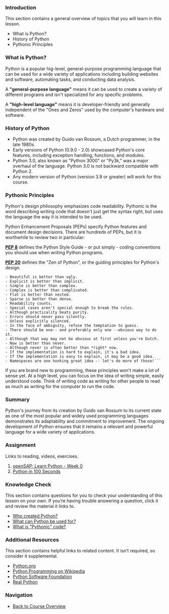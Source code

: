### Introduction

This section contains a general overview of topics that you will learn in this 
lesson.

- What is Python?
- History of Python
- Pythonic Principles


### What is Python?

Python is a popular hig-level, general-purpose programming language that can be 
used for a wide variety of applications including building websites and software, 
automating tasks, and conducting data analysis. 

A **"general-purpose language"** means it can be used to create a variety 
of different programs and isn't specialized for any specific problems.

A **"high-level language"** means it is developer-friendly and generally 
independent of the "Ones and Zeros" used by the computer's hardware and software.


### History of Python

- Python was created by Guido van Rossum, a Dutch programmer, in the late 1980s.
- Early versions of Python (0.9.0 - 2.0) showcased Python's core features, 
including exception handling, functions, and modules.
- Python 3.0, also known as "Python 3000" or "Py3k," was a major overhaul of 
the language. Python 3.0 is not backward compatible with Python 2.
- Any modern version of Python (version 3.9 or greater) will work for this course.


### Pythonic Principles

Python's design philosophy emphasizes code readability. Pythonic is the word 
describing writing code that doesn't just get the syntax right, but uses the 
language the way it is intended to be used.

Python Enhancement Proposals (PEPs) specify Python features and document 
design decisions. There are hundreds of PEPs, but it is worthwhile to review 
two in particular:

**[PEP 8](https://peps.python.org/pep-0008/)** defines the Python Style Guide - 
or put simply - coding conventions you should use when writing Python programs.

**[PEP 20](https://peps.python.org/pep-0020/)** defines the "Zen of Python", 
or the guiding principles for Python's design. 

```
- Beautiful is better than ugly.
- Explicit is better than implicit.
- Simple is better than complex.
- Complex is better than complicated.
- Flat is better than nested.
- Sparse is better than dense.
- Readability counts.
- Special cases aren't special enough to break the rules.
- Although practicality beats purity.
- Errors should never pass silently.
- Unless explicitly silenced.
- In the face of ambiguity, refuse the temptation to guess.
- There should be one-- and preferably only one --obvious way to do it.
- Although that way may not be obvious at first unless you're Dutch.
- Now is better than never.
- Although never is often better than *right* now.
- If the implementation is hard to explain, it's a bad idea.
- If the implementation is easy to explain, it may be a good idea.
- Namespaces are one honking great idea -- let's do more of those!```
```

If you are brand new to programming, these principles won't make a lot of 
sense yet. At a high level, you can focus on the idea of writing simple, easily 
understood code. Think of writing code as writing for other people to read as 
much as writing for the computer to run the code.


### Summary

Python's journey from its creation by Guido van Rossum to its current state as 
one of the most popular and widely used programming languages demonstrates its 
adaptability and commitment to improvement. The ongoing development of Python 
ensures that it remains a relevant and powerful language for a wide variety of 
applications.


### Assignment

Links to reading, videos, exercises.

1. [openSAP: Learn Python - Week 0](https://open.sap.com/courses/python1/items/3p5Q43h80izv8MrAHKF5Lp)
1. [Python in 100 Seconds](https://www.youtube.com/watch?v=x7X9w_GIm1s)

### Knowledge Check

This section contains questions for you to check your understanding of this 
lesson on your own. If you’re having trouble answering a question, click it and 
review the material it links to.

- [Who created Python?](#history-of-python)
- [What can Python be used for?](#what-is-python)
- [What is "Pythonic" code?](#pythonic-principles)


### Additional Resources

This section contains helpful links to related content. It isn’t required, so 
consider it supplemental.

- [Python.org](https://www.python.org/)
- [Python Programming on Wikipedia](https://en.wikipedia.org/wiki/Python_(programming_language))
- [Python Software Foundation](https://www.python.org/psf-landing/)
- [Real Python](https://realpython.com/)


### Navigation

- [Back to Course Overview](../README.md)